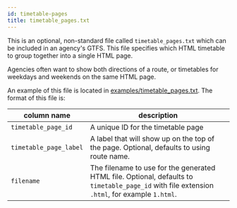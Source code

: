 ```yaml
---
id: timetable-pages
title: timetable_pages.txt
---
```


This is an optional, non-standard file called `timetable_pages.txt` which can be included in an agency's GTFS. This file specifies which HTML timetable to group together into a single HTML page.

Agencies often want to show both directions of a route, or timetables for weekdays and weekends on the same HTML page.

An example of this file is located in [examples/timetable_pages.txt](https://github.com/BlinkTagInc/gtfs-to-html/blob/master/examples/timetable_pages.txt). The format of this file is:

| column name | description |
| ----------- | ----------- |
| `timetable_page_id` | A unique ID for the timetable page |
| `timetable_page_label` | A label that will show up on the top of the page. Optional, defaults to using route name. |
| `filename` | The filename to use for the generated HTML file. Optional, defaults to `timetable_page_id` with file extension `.html`, for example `1.html`. |
